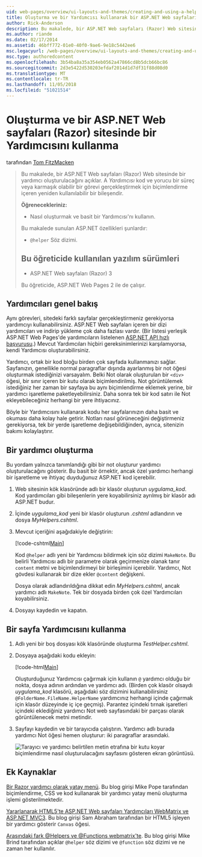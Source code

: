 ```yaml
---
uid: web-pages/overview/ui-layouts-and-themes/creating-and-using-a-helper-in-an-aspnet-web-pages-site
title: Oluşturma ve bir Yardımcısı kullanarak bir ASP.NET Web sayfaları (Razor) sitesinde | Microsoft Docs
author: Rick-Anderson
description: Bu makalede, bir ASP.NET Web sayfaları (Razor) Web sitesinde bir yardımcı oluşturulacağını açıklar. Bir yardımcı kod ve iyileştirilmiş işaretlemede içeren yeniden kullanılabilir bir bileşen olan...
ms.author: riande
ms.date: 02/17/2014
ms.assetid: 46bff772-01e0-40f0-9ae6-9e18c5442ee6
msc.legacyurl: /web-pages/overview/ui-layouts-and-themes/creating-and-using-a-helper-in-an-aspnet-web-pages-site
msc.type: authoredcontent
ms.openlocfilehash: 3b54ba8a35a354eb0562a47866cd8b5dcb66bc86
ms.sourcegitcommit: 2d3e5422d530203efdaf2014d1d7df31f88d08d0
ms.translationtype: MT
ms.contentlocale: tr-TR
ms.lasthandoff: 11/05/2018
ms.locfileid: "51021514"
---
```

<a name="creating-and-using-a-helper-in-an-aspnet-web-pages-razor-site"></a>Oluşturma ve bir ASP.NET Web sayfaları (Razor) sitesinde bir Yardımcısını kullanma
====================
tarafından [Tom FitzMacken](https://github.com/tfitzmac)

> Bu makalede, bir ASP.NET Web sayfaları (Razor) Web sitesinde bir yardımcı oluşturulacağını açıklar. A *Yardımcısı* kod ve yorucu bir süreç veya karmaşık olabilir bir görevi gerçekleştirmek için biçimlendirme içeren yeniden kullanılabilir bir bileşendir.
> 
> **Öğrenecekleriniz:** 
> 
> - Nasıl oluşturmak ve basit bir Yardımcısı'nı kullanın.
> 
> Bu makalede sunulan ASP.NET özellikleri şunlardır:
> 
> - `@helper` Söz dizimi.
>   
> 
> ## <a name="software-versions-used-in-the-tutorial"></a>Bu öğreticide kullanılan yazılım sürümleri
> 
> 
> - ASP.NET Web sayfaları (Razor) 3
>   
> 
> Bu öğreticide, ASP.NET Web Pages 2 ile de çalışır.


## <a name="overview-of-helpers"></a>Yardımcıları genel bakış

Aynı görevleri, sitedeki farklı sayfalar gerçekleştirmeniz gerekiyorsa yardımcıyı kullanabilirsiniz. ASP.NET Web sayfaları içeren bir dizi yardımcıları ve indirip yükleme çok daha fazlası vardır. (Bir listesi yerleşik ASP.NET Web Pages'de yardımcıların listelenen [ASP.NET API hızlı başvurusu](https://go.microsoft.com/fwlink/?LinkId=202907).) Mevcut Yardımcıları hiçbiri gereksinimlerinizi karşılamıyorsa, kendi Yardımcısı oluşturabilirsiniz.

Yardımcı, ortak bir kod bloğu birden çok sayfada kullanmanızı sağlar. Sayfanızın, genellikle normal paragraflar dışında ayarlanmış bir not öğesi oluşturmak istediğinizi varsayalım. Belki Not olarak oluşturulan bir `<div>` öğesi, bir sınır içeren bir kutu olarak biçimlendirilmiş. Not görüntülemek istediğiniz her zaman bir sayfaya bu aynı biçimlendirme eklemek yerine, bir yardımcı işaretleme paketleyebilirsiniz. Daha sonra tek bir kod satırı ile Not ekleyebileceğiniz herhangi bir yere ihtiyacınız.

Böyle bir Yardımcısını kullanarak kodu her sayfalarınızın daha basit ve okuması daha kolay hale getirir. Notları nasıl görüneceğini değiştirmeniz gerekiyorsa, tek bir yerde işaretleme değişebildiğinden, ayrıca, sitenizin bakımı kolaylaştırır.

## <a name="creating-a-helper"></a>Bir yardımcı oluşturma

Bu yordam yalnızca tanımlandığı gibi bir not oluşturur yardımcı oluşturulacağını gösterir. Bu basit bir örnektir, ancak özel yardımcı herhangi bir işaretleme ve ihtiyaç duyduğunuz ASP.NET kod içerebilir.

1. Web sitesinin kök klasöründe adlı bir klasör oluşturun *uygulama\_kod*. Kod yardımcıları gibi bileşenlerin yere koyabilirsiniz ayrılmış bir klasör adı ASP.NET budur.
2. İçinde *uygulama\_kod* yeni bir klasör oluşturun *.cshtml* adlandırın ve dosya *MyHelpers.cshtml*.
3. Mevcut içeriğini aşağıdakiyle değiştirin:

    [!code-cshtml[Main](creating-and-using-a-helper-in-an-aspnet-web-pages-site/samples/sample1.cshtml)]

    Kod `@helper` adlı yeni bir Yardımcısı bildirmek için söz dizimi `MakeNote`. Bu belirli Yardımcısı adlı bir parametre olarak geçirmenize olanak tanır `content` metni ve biçimlendirmeyi bir birleşimini içerebilir. Yardımcı, Not gövdesi kullanarak bir dize ekler `@content` değişkeni.

    Dosya olarak adlandırıldığına dikkat edin *MyHelpers.cshtml*, ancak yardımcı adlı `MakeNote`. Tek bir dosyada birden çok özel Yardımcıları koyabilirsiniz.
4. Dosyayı kaydedin ve kapatın.

## <a name="using-the-helper-in-a-page"></a>Bir sayfa Yardımcısını kullanma

1. Adlı yeni bir boş dosyası kök klasöründe oluşturma *TestHelper.cshtml*.
2. Dosyaya aşağıdaki kodu ekleyin:

    [!code-html[Main](creating-and-using-a-helper-in-an-aspnet-web-pages-site/samples/sample2.html)]

    Oluşturduğunuz Yardımcısı çağırmak için kullanın `@` yardımcı olduğu bir nokta, dosya adının ardından ve yardımcı adı. (Birden çok klasör olsaydı *uygulama\_kod* klasörü, aşağıdaki söz dizimini kullanabilirsiniz `@FolderName.FileName.HelperName` yardımcınız herhangi içinde çağırmak için klasör düzeyinde iç içe geçmiş). Parantez içindeki tırnak işaretleri içindeki eklediğiniz yardımcı Not web sayfasındaki bir parçası olarak görüntülenecek metni metindir.
3. Sayfayı kaydedin ve bir tarayıcıda çalıştırın. Yardımcı adlı burada yardımcı Not öğesi hemen oluşturur: iki paragraflar arasındaki.

    ![Tarayıcı ve yardımcı belirtilen metin etrafına bir kutu koyar biçimlendirme nasıl oluşturulacağını sayfasını gösteren ekran görüntüsü.](creating-and-using-a-helper-in-an-aspnet-web-pages-site/_static/image1.jpg)

## <a name="additional-resources"></a>Ek Kaynaklar


[Bir Razor yardımcı olarak yatay menü](http://mikepope.com/blog/DisplayBlog.aspx?permalink=2341). Bu blog girişi Mike Pope tarafından biçimlendirme, CSS ve kod kullanarak bir yardımcı yatay menü oluşturma işlemi gösterilmektedir.

[Yararlanarak HTML5'te ASP.NET Web sayfaları Yardımcıları WebMatrix ve ASP.NET MVC3](http://geekswithblogs.net/wildturtle/archive/2010/11/08/html5-in-asp.net-web-pages-helpers-for-webmatrix-and_aspnet_mvc3.aspx). Bu blog girişi Sam Abraham tarafından bir HTML5 işleyen bir yardımcı gösterir `Canvas` öğesi.

[Arasındaki fark @Helpers ve @Functions webmatrix'te](http://www.mikesdotnetting.com/Article/173/The-Difference-Between-@Helpers-and-@Functions-In-WebMatrix). Bu blog girişi Mike Brind tarafından açıklar `@helper` söz dizimi ve `@function` söz dizimi ve ne zaman her kullanılır.
